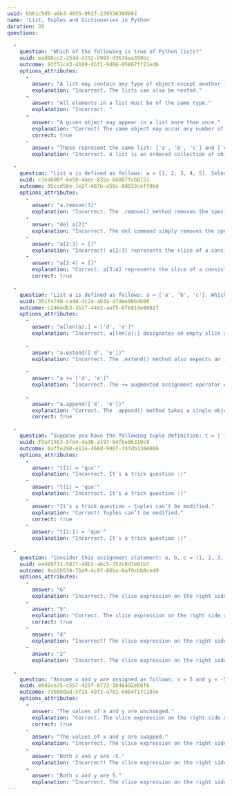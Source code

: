 ```yaml
---
uuid: bb61c5d5-a0b3-4855-961f-23953630d882
name: 'List, Tuples and Dictionaries in Python'
duration: 20
questions:

  -
    question: "Which of the following is true of Python lists?"
    uuid: ead98cc2-254d-4252-b993-d3674ea350bc
    outcome: 93f51c43-4109-4bf1-9d66-05867ff21ed6
    options_attributes:
      -
        answer: "A list may contain any type of object except another list."
        explanation: "Incorrect. The lists can also be nested."
      -
        answer: "All elements in a list must be of the same type."
        explanation: "Incorrect. "
      -
        answer: "A given object may appear in a list more than once."
        explanation: "Correct! The same object may occur any number of times."
        correct: true
      -
        answer: "These represent the same list: ['a', 'b', 'c'] and ['c', 'a', 'b']"
        explanation: "Incorrect. A list is an ordered collection of objects."

  -
    question: "List a is defined as follows: a = [1, 2, 3, 4, 5]. Select one of the following statements that doesn't remove the middle element 3."
    uuid: c3eab00f-6e50-4aec-835a-66087fcb8151
    outcome: 95ccd58e-1e2f-487b-a58c-8d833ceff0bd
    options_attributes:
      -
        answer: "a.remove(3)"
        explanation: "Incorrect. The .remove() method removes the specified argument from the target list, if it is present. This is a nice way to remove an item from a list by specifying its value, rather than its index in the list."
      -
        answer: "del a[2]"
        explanation: "Incorrect. The del command simply removes the specified list item."
      -
        answer: "a[2:3] = []"
        explanation: "Incorrect! a[2:3] represents the slice of a consisting of the single element 3. The slice assignment a[2:3] = [] replaces that slice with an empty list, which effectively removes that element."
      -
        answer: "a[3:4] = []"
        explanation: "Correct. a[3:4] represents the slice of a consisting of the single element 4."
        correct: true

  -
    question: "List a is defined as follows: a = ['a', 'b', 'c']. Which of the following statements does NOT add 'd' and 'e' to the end of a, so that it then equals ['a', 'b', 'c', 'd', 'e']: "
    uuid: 351f4f40-cad8-4c2a-ab3a-d7dee8bb4b90
    outcome: c246edb3-3b1f-4402-aef5-6f6819e86927
    options_attributes:
      -
        answer: "a[len(a):] = ['d', 'e']"
        explanation: "Incorrect. a[len(a):] designates an empty slice at the end of a. This assignment replaces that slice with ['d', 'e']."
      
      -
        answer: "a.extend(['d', 'e'])"
        explanation: "Incorrect. The .extend() method also expects an iterable as an argument, and adds the designated items to the target list."
     
      -
        answer: "a += ['d', 'e']"
        explanation: "Incorrect. The += augmented assignment operator expects an iterable as the second operand. It iterates over the second operand and adds the resulting items to the end of the target operand."
     
      -
        answer: "a.append(['d', 'e'])"
        explanation: "Correct. The .append() method takes a single object as its argument, and adds that object intact to the end of the target list. So this statement actually adds the list ['d', 'e'] to the end of a."
        correct: true

  -
    question: "Suppose you have the following tuple definition: t = ('foo', 'bar', 'baz'). Which of the following statements replaces the second element ('bar') with the string 'qux': "
    uuid: f9a71563-5fe4-4a36-a197-64fbe06319c8
    outcome: 6affe290-e11e-466d-9967-f4fdb1366066
    options_attributes:
      -
        answer: "t[1] = 'qux'"
        explanation: "Incorrect. It’s a trick question :)"
      -
        answer: "t(1) = 'qux'"
        explanation: "Incorrect. It’s a trick question :)"
      -
        answer: "It’s a trick question — tuples can’t be modified."
        explanation: "Correct! Tuples can’t be modified."
        correct: true
      -
        answer: "t[1:1] = 'qux'"
        explanation: "Incorrect. It’s a trick question :)"
  
  -
    question: "Consider this assignment statement: a, b, c = (1, 2, 3, 4, 5, 6, 7, 8, 9)[1::3]. Following the execution of this statement, what is the value of b: "
    uuid: e4499f31-5877-4db3-abc5-352c8d7e61b7
    outcome: 8ab2b538-71e9-4c9f-86ba-6af0cbb8ce49
    options_attributes:
      -
        answer: "6"
        explanation: "Incorrect. The slice expression on the right side of the assignment produces the tuple (2, 5, 8)."
      -
        answer: "5"
        explanation: "Correct. The slice expression on the right side of the assignment produces the tuple (2, 5, 8)."
        correct: true
      -
        answer: "4"
        explanation: "Incorrect! The slice expression on the right side of the assignment produces the tuple (2, 5, 8)."
      -
        answer: "2"
        explanation: "Incorrect. The slice expression on the right side of the assignment produces the tuple (2, 5, 8)."

  -
    question: "Assume x and y are assigned as follows: x = 5 and y = -5. What is the effect of this statement: x, y = (y, x)[::-1]."
    uuid: ebd1ce75-c557-425f-b773-1b46492eb0f6
    outcome: 73600dad-5f15-49f3-a701-6984f17c289e
    options_attributes:
      -
        answer: "The values of x and y are unchanged."
        explanation: "Correct. The slice expression on the right side of the assignment reverses the tuple."
        correct: true
      -
        answer: "The values of x and y are swapped."
        explanation: "Incorrect. The slice expression on the right side of the assignment reverses the tuple."
      -
        answer: "Both x and y are -5."
        explanation: "Incorrect! The slice expression on the right side of the assignment reverses the tuple."
      -
        answer: "Both x and y are 5."
        explanation: "Incorrect. The slice expression on the right side of the assignment reverses the tuple."
---
```


